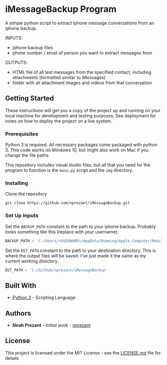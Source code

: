 # iMessageBackup Program

A simple python script to extract iphone message conversations from an iphone backup.

INPUTS:
* iphone backup files
* phone number / email of person you want to extract messages from

OUTPUTS:
* HTML file of all text messages from the specified contact, including attachments (formatted similar to iMessages)
* folder with all attachment images and videos from that conversation

## Getting Started

These instructions will get you a copy of the project up and running on your local machine for development and testing purposes. See deployment for notes on how to deploy the project on a live system.

### Prerequisites

Python 3 is required. All necessary packages come packaged with python 3.
This code works on Windows 10, but might also work on Mac if you change the file paths.

This repository includes visual studio files, but all that you need for the program to function is the `main.py` script and the `img` directory.

### Installing

Clone the repository

```
git clone https://github.com/nprezant/iMessageBackup.git
```

### Set Up Inputs

Set the `BACKUP_PATH` constant to the path to your iphone backup. Probably looks something like this (replace <USERNAME> with your username):

```python
BACKUP_PATH = 'C:/Users/<USERNAME>/AppData/Roaming/Apple Computer/MobileSync/Backup/3abca6c8b1917981e5c1d8407896df036573f510'
```

Set the `DST_PATH` constant to the path to your destination directory. This is where the output files will be saved. I've just made it the same as my current working directory.

```python
DST_PATH = 'C:/Github/nprezant/iMessageBackup'
```

## Built With

* [Python 3](https://www.python.org/downloads/) - Scripting Language

## Authors

* **Noah Prezant** - *Initial work* - [nprezant](https://github.com/nprezant)

## License

This project is licensed under the MIT License - see the [LICENSE.md](LICENSE.md) file for details
